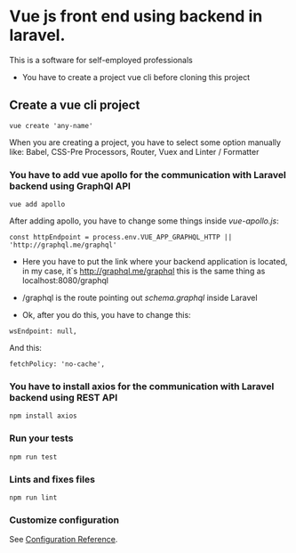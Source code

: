 # Vue js front end using backend in laravel. 

This is a software for self-employed professionals

- You have to create a project vue cli before cloning this project

## Create a vue cli project
```
vue create 'any-name'
```

When you are creating a project, you have to select some option manually like: 
Babel, CSS-Pre Processors, Router, Vuex and Linter / Formatter

### You have to add vue apollo for the communication with Laravel backend using GraphQl API
```
vue add apollo
```

After adding apollo, you have to change some things inside *vue-apollo.js*:
```
const httpEndpoint = process.env.VUE_APP_GRAPHQL_HTTP || 'http://graphql.me/graphql' 
```
- Here you have to put the link where your backend application is located, in my case, it`s http://graphql.me/graphql this is the same thing as localhost:8080/graphql
- /graphql is the route pointing out *schema.graphql* inside Laravel 

- Ok, after you do this, you have to change this:
```
wsEndpoint: null, 
```
And this:
```
fetchPolicy: 'no-cache',
```

### You have to install axios for the communication with Laravel backend using REST API

```
npm install axios
```

### Run your tests
```
npm run test
```

### Lints and fixes files
```
npm run lint
```

### Customize configuration
See [Configuration Reference](https://cli.vuejs.org/config/).

